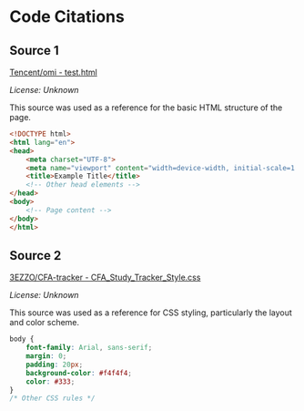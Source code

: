 # Code Citations

## Source 1
[Tencent/omi - test.html](https://github.com/Tencent/omi/blob/d0328754f34f4b3cda8fd828a9516e86f66a1438/test.html)

*License: Unknown*

This source was used as a reference for the basic HTML structure of the page.

```html
<!DOCTYPE html>
<html lang="en">
<head>
    <meta charset="UTF-8">
    <meta name="viewport" content="width=device-width, initial-scale=1.0">
    <title>Example Title</title>
    <!-- Other head elements -->
</head>
<body>
    <!-- Page content -->
</body>
</html>
```

## Source 2
[3EZZO/CFA-tracker - CFA\_Study\_Tracker\_Style.css](https://github.com/3EZZO/CFA-tracker-/blob/0cef80b8c78c7a942bc1a7b408e41ee1549793eb/CFA_Study_Tracker_Style.css)

*License: Unknown*

This source was used as a reference for CSS styling, particularly the layout and color scheme.

```css
body {
    font-family: Arial, sans-serif;
    margin: 0;
    padding: 20px;
    background-color: #f4f4f4;
    color: #333;
}
/* Other CSS rules */
```

